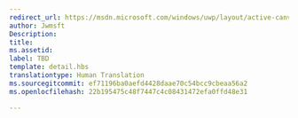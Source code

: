 ```yaml
---
redirect_url: https://msdn.microsoft.com/windows/uwp/layout/active-canvas
author: Jwmsft
Description: 
title: 
ms.assetid: 
label: TBD
template: detail.hbs
translationtype: Human Translation
ms.sourcegitcommit: ef71196ba0aefd4428daae70c54bcc9cbeaa56a2
ms.openlocfilehash: 22b195475c48f7447c4c08431472efa0ffd48e31

---
```





<!--HONumber=Jul16_HO1-->


